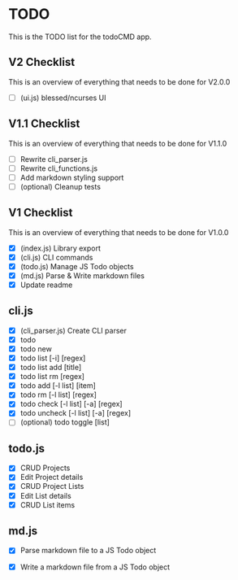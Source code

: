 # TODO
This is the TODO list for the todoCMD app.

## V2 Checklist
This is an overview of everything that needs to be done for V2.0.0
  - [ ] (ui.js) blessed/ncurses UI

## V1.1 Checklist
This is an overview of everything that needs to be done for V1.1.0
  - [ ] Rewrite cli_parser.js
  - [ ] Rewrite cli_functions.js
  - [ ] Add markdown styling support
  - [ ] (optional) Cleanup tests

## V1 Checklist
This is an overview of everything that needs to be done for V1.0.0
  - [X] (index.js) Library export
  - [X] (cli.js) CLI commands
  - [X] (todo.js) Manage JS Todo objects
  - [X] (md.js) Parse & Write markdown files
  - [X] Update readme

## cli.js
  - [X] (cli_parser.js) Create CLI parser
  - [X] todo
  - [X] todo new
  - [X] todo list [-i] [regex]
  - [X] todo list add [title]
  - [X] todo list rm [regex]
  - [X] todo add [-l list] [item]
  - [X] todo rm [-l list] [regex]
  - [X] todo check [-l list] [-a] [regex]
  - [X] todo uncheck [-l list] [-a] [regex]
  - [ ] (optional) todo toggle [list] 

## todo.js
  - [X] CRUD Projects
  - [X] Edit Project details
  - [X] CRUD Project Lists
  - [X] Edit List details
  - [X] CRUD List items

## md.js
  - [X] Parse markdown file to a JS Todo object
  - [X] Write a markdown file from a JS Todo object

